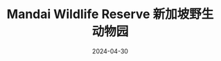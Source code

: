 ---
title: Mandai Wildlife Reserve 新加坡野生动物园
description: 80 Mandai Lake Rd, Singapore 729826
date: 2024-04-30
weight: 7
resources:
    - src: DSCF4434_cover.JPG
      params:
        cover: true
---